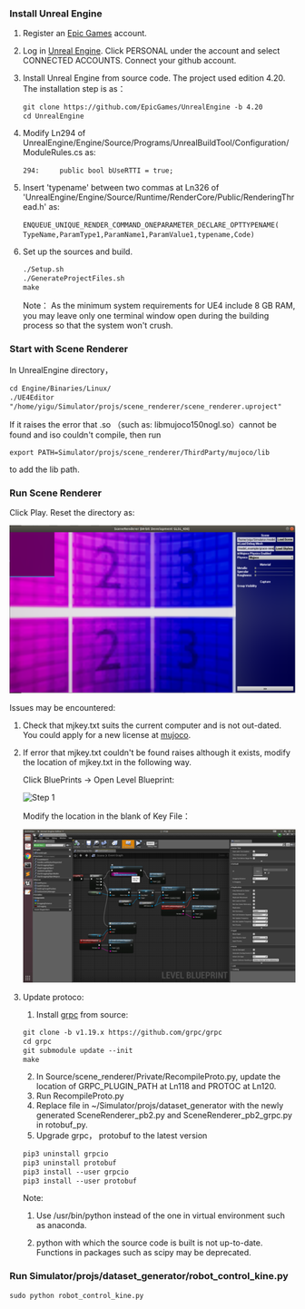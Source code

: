 ### Install Unreal Engine
1. Register an [Epic Games](www.epicgames.com) account.
2. Log in [Unreal Engine](www.unrealengine.com). Click PERSONAL under the account and select CONNECTED ACCOUNTS. Connect your github account.
3. Install Unreal Engine from source code. The project used edition 4.20. The installation step is as：
   ```
   git clone https://github.com/EpicGames/UnrealEngine -b 4.20
   cd UnrealEngine
   ```
4. Modify Ln294 of UnrealEngine/Engine/Source/Programs/UnrealBuildTool/Configuration/ModuleRules.cs as:

   `
   294:		public bool bUseRTTI = true;
   `
5. Insert 'typename' between two commas at Ln326 of 'UnrealEngine/Engine/Source/Runtime/RenderCore/Public/RenderingThread.h' as:

   `
   ENQUEUE_UNIQUE_RENDER_COMMAND_ONEPARAMETER_DECLARE_OPTTYPENAME(
   TypeName,ParamType1,ParamName1,ParamValue1,typename,Code)
   `
6. Set up the sources and build.
   ```
   ./Setup.sh
   ./GenerateProjectFiles.sh
   make
   ```
   Note： As the minimum system requirements for UE4 include 8 GB RAM, you may leave only one terminal window open during the building
   process so that the system won't crush.
 
 ### Start with Scene Renderer
 In UnrealEngine directory，
   ```
   cd Engine/Binaries/Linux/
   ./UE4Editor "/home/yigu/Simulator/projs/scene_renderer/scene_renderer.uproject"
   ```
 If it raises the error that .so （such as: libmujoco150nogl.so）cannot be found and iso couldn't compile, then run 
 ```
 export PATH=Simulator/projs/scene_renderer/ThirdParty/mujoco/lib
 ```
 to add the lib path.
 
 ### Run Scene Renderer
 Click Play. Reset the directory as: 
 
 ![Step 3](Step3.png)
 
 Issues may be encountered:
 1. Check that mjkey.txt suits the current computer and is not out-dated. You could apply for a new license at [mujoco](https://www.roboti.us/license.html).
 2. If error that mjkey.txt couldn't be found raises although it exists, modify the location of mjkey.txt in the following way.
 
    Click BluePrints -> Open Level Blueprint:
    
    ![Step 1](https://github.com/renxinyang/Flexiv_Intern/blob/master/Step1.png)
    
    Modify the location in the blank of Key File：
    
    ![Step 2](Step2.png)
 3. Update protoco:
     1.  Install [grpc](https://github.com/grpc/grpc/blob/master/BUILDING.md) from source:
     ```
     git clone -b v1.19.x https://github.com/grpc/grpc
     cd grpc
     git submodule update --init
     make
     ```
     2. In Source/scene_renderer/Private/RecompileProto.py, update the location of GRPC_PLUGIN_PATH at Ln118 and PROTOC at Ln120.
     3. Run RecompileProto.py 
     4. Replace file in ~/Simulator/projs/dataset_generator with the newly generated SceneRenderer_pb2.py and SceneRenderer_pb2_grpc.py in rotobuf_py.
     5. Upgrade grpc， protobuf to the latest version
     ```
     pip3 uninstall grpcio
    pip3 uninstall protobuf
    pip3 install --user grpcio
    pip3 install --user protobuf
    ```
    Note:
    1. Use /usr/bin/python instead of the one in virtual environment such as anaconda.
    
    2. python with which the source code is built is not up-to-date. Functions in packages such as scipy may be deprecated.
    
### Run Simulator/projs/dataset_generator/robot_control_kine.py
```
sudo python robot_control_kine.py
```
